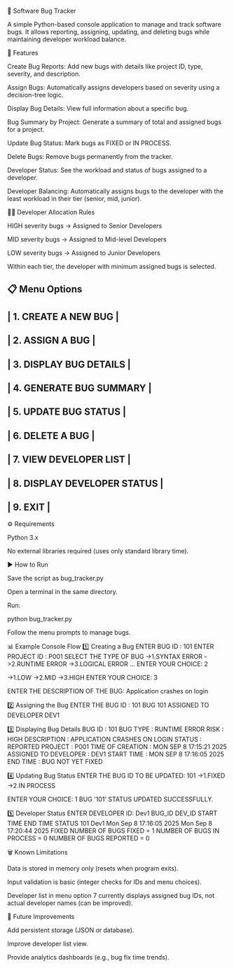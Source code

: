 🐞 Software Bug Tracker

A simple Python-based console application to manage and track software bugs.
It allows reporting, assigning, updating, and deleting bugs while maintaining developer workload balance.

🚀 Features

Create Bug Reports: Add new bugs with details like project ID, type, severity, and description.

Assign Bugs: Automatically assigns developers based on severity using a decision-tree logic.

Display Bug Details: View full information about a specific bug.

Bug Summary by Project: Generate a summary of total and assigned bugs for a project.

Update Bug Status: Mark bugs as FIXED or IN PROCESS.

Delete Bugs: Remove bugs permanently from the tracker.

Developer Status: See the workload and status of bugs assigned to a developer.

Developer Balancing: Automatically assigns bugs to the developer with the least workload in their tier (senior, mid, junior).

🧑‍💻 Developer Allocation Rules

HIGH severity bugs → Assigned to Senior Developers

MID severity bugs → Assigned to Mid-level Developers

LOW severity bugs → Assigned to Junior Developers

Within each tier, the developer with minimum assigned bugs is selected.

📋 Menu Options
-------------------------------------------------------
|    1. CREATE A NEW BUG                              |
-------------------------------------------------------
|    2. ASSIGN A BUG                                  |
-------------------------------------------------------
|    3. DISPLAY BUG DETAILS                           |
-------------------------------------------------------
|    4. GENERATE BUG SUMMARY                          |
-------------------------------------------------------
|    5. UPDATE BUG STATUS                             |
-------------------------------------------------------
|    6. DELETE A BUG                                  |
-------------------------------------------------------
|    7. VIEW DEVELOPER LIST                           |
-------------------------------------------------------
|    8. DISPLAY DEVELOPER STATUS                      |
-------------------------------------------------------
|    9. EXIT                                          |
-------------------------------------------------------

⚙️ Requirements

Python 3.x

No external libraries required (uses only standard library time).

▶️ How to Run

Save the script as bug_tracker.py

Open a terminal in the same directory.

Run:

python bug_tracker.py


Follow the menu prompts to manage bugs.

📊 Example Console Flow
1️⃣ Creating a Bug
ENTER BUG ID     : 101
ENTER PROJECT ID : P001
SELECT THE TYPE OF BUG
->1.SYNTAX ERROR
->2.RUNTIME ERROR
->3.LOGICAL ERROR
...
ENTER YOUR CHOICE: 2

->1.LOW
->2.MID
->3.HIGH
ENTER YOUR CHOICE: 3

ENTER THE DESCRIPTION OF THE BUG: Application crashes on login

2️⃣ Assigning the Bug
ENTER THE BUG ID : 101
BUG 101 ASSIGNED TO DEVELOPER DEV1

3️⃣ Displaying Bug Details
BUG ID                : 101
BUG TYPE              : RUNTIME ERROR
RISK                  : HIGH
DESCRIPTION           : APPLICATION CRASHES ON LOGIN
STATUS                : REPORTED
PROJECT               : P001
TIME OF CREATION      : MON SEP  8 17:15:21 2025
ASSIGNED TO DEVELOPER : DEV1
START TIME            : MON SEP  8 17:16:05 2025
END TIME              : BUG NOT YET FIXED

4️⃣ Updating Bug Status
ENTER THE BUG ID TO BE UPDATED: 101
->1.FIXED
->2.IN PROCESS

ENTER YOUR CHOICE: 1
BUG '101' STATUS UPDATED SUCCESSFULLY.

5️⃣ Developer Status
ENTER DEVELOPER ID: Dev1
BUG_ID  DEV_ID   START TIME                 END TIME                   STATUS
101     Dev1     Mon Sep  8 17:16:05 2025   Mon Sep  8 17:20:44 2025   FIXED
NUMBER OF BUGS FIXED = 1
NUMBER OF BUGS IN PROCESS = 0
NUMBER OF BUGS REPORTED = 0

🗑️ Known Limitations

Data is stored in memory only (resets when program exits).

Input validation is basic (integer checks for IDs and menu choices).

Developer list in menu option 7 currently displays assigned bug IDs, not actual developer names (can be improved).

📌 Future Improvements

Add persistent storage (JSON or database).

Improve developer list view.

Provide analytics dashboards (e.g., bug fix time trends).
